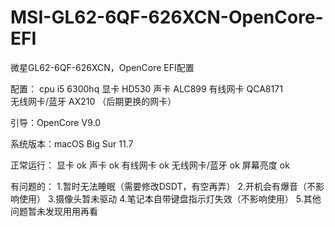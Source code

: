 # MSI-GL62-6QF-626XCN-OpenCore-EFI
微星GL62-6QF-626XCN，OpenCore EFI配置

配置：
    cpu      i5 6300hq
    显卡      HD530
    声卡      ALC899
  有线网卡    QCA8171    
无线网卡/蓝牙  AX210 （后期更换的网卡）

引导：OpenCore V9.0

系统版本：macOS Big Sur 11.7 

正常运行：
显卡 ok
声卡 ok
有线网卡 ok
无线网卡/蓝牙 ok
屏幕亮度 ok

有问题的：
1.暂时无法睡眠（需要修改DSDT，有空再弄）
2.开机会有爆音（不影响使用）
3.摄像头暂未驱动
4.笔记本自带键盘指示灯失效（不影响使用）
5.其他问题暂未发现用用再看


